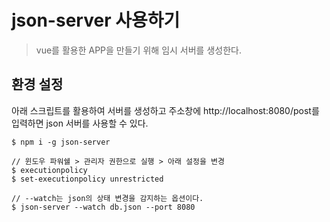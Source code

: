 # json-server 사용하기
> vue를 활용한 APP을 만들기 위해 임시 서버를 생성한다.

## 환경 설정
아래 스크립트를 활용하여 서버를 생성하고 주소창에 http://localhost:8080/post를 입력하면 json 서버를 사용할 수 있다.

```
$ npm i -g json-server

// 윈도우 파워쉘 > 관리자 권한으로 실행 > 아래 설정을 변경
$ executionpolicy
$ set-executionpolicy unrestricted

// --watch는 json의 상태 변경을 감지하는 옵션이다.
$ json-server --watch db.json --port 8080

```